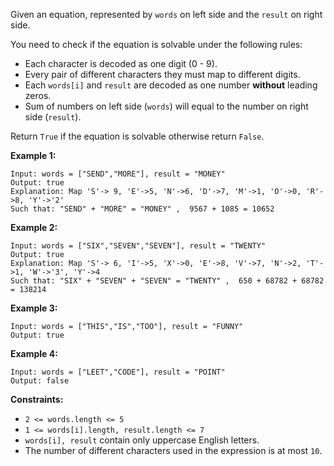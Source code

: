 Given an equation, represented by `words` on left side and the `result` on
right side.

You need to check if the equation is solvable under the following rules:

  * Each character is decoded as one digit (0 - 9).
  * Every pair of different characters they must map to different digits.
  * Each `words[i]` and `result` are decoded as one number **without** leading zeros.
  * Sum of numbers on left side (`words`) will equal to the number on right side (`result`). 

Return `True` if the equation is solvable otherwise return `False`.



**Example 1:**

    
    
    Input: words = ["SEND","MORE"], result = "MONEY"
    Output: true
    Explanation: Map 'S'-> 9, 'E'->5, 'N'->6, 'D'->7, 'M'->1, 'O'->0, 'R'->8, 'Y'->'2'
    Such that: "SEND" + "MORE" = "MONEY" ,  9567 + 1085 = 10652

**Example 2:**

    
    
    Input: words = ["SIX","SEVEN","SEVEN"], result = "TWENTY"
    Output: true
    Explanation: Map 'S'-> 6, 'I'->5, 'X'->0, 'E'->8, 'V'->7, 'N'->2, 'T'->1, 'W'->'3', 'Y'->4
    Such that: "SIX" + "SEVEN" + "SEVEN" = "TWENTY" ,  650 + 68782 + 68782 = 138214

**Example 3:**

    
    
    Input: words = ["THIS","IS","TOO"], result = "FUNNY"
    Output: true
    

**Example 4:**

    
    
    Input: words = ["LEET","CODE"], result = "POINT"
    Output: false
    



**Constraints:**

  * `2 <= words.length <= 5`
  * `1 <= words[i].length, result.length <= 7`
  * `words[i], result` contain only uppercase English letters.
  * The number of different characters used in the expression is at most `10`.

